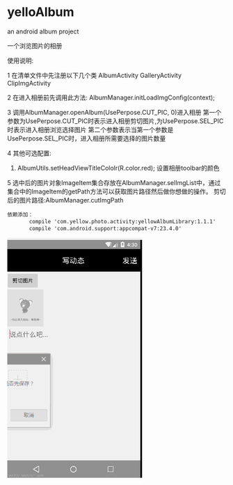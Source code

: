 # yelloAlbum
an android album project

一个浏览图片的相册 

使用说明:

1 在清单文件中先注册以下几个类
  AlbumActivity
  GalleryActivity
  ClipImgActivity

2 在进入相册前先调用此方法:
  AlbumManager.initLoadImgConfig(context);


3 调用AlbumManager.openAlbum(UsePerpose.CUT_PIC, 0)进入相册
   第一个参数为UsePerpose.CUT_PIC时表示进入相册剪切图片,为UsePerpose.SEL_PIC时表示进入相册浏览选择图片
   第二个参数表示当第一个参数是UsePerpose.SEL_PIC时，进入相册所需要选择的图片数量


4 其他可选配置:
  1) AlbumUtils.setHeadViewTitleCololr(R.color.red); 设置相册toolbar的颜色

5 选中后的图片对象ImageItem集合存放在AlbumManager.selImgList中，通过集合中的ImageItem的getPath方法可以获取图片路径然后做你想做的操作。
  剪切后的图片路径:AlbumManager.cutImgPath



    依赖添加：
           compile 'com.yellow.photo.activity:yellowAlbumLibrary:1.1.1'
           compile 'com.android.support:appcompat-v7:23.4.0'





![image](https://github.com/kid1943/yellowAlbum/blob/master/album.gif?raw=true)















